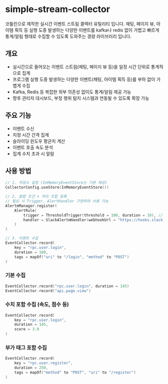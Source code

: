 # simple-stream-collector
코틀린으로 제작한 실시간 이벤트 스트림 콜렉터 유틸리티 입니다.
채팅, 페이지 뷰, 아이템 획득 등 실행 도중 발생하는 다양한 이벤트를 kafka나 redis 없이 가볍고 빠르게 통계/알림 형태로 수집할 수 있도록 도와주는 경량 라이브러리 입니다.

## 개요
- 실시간으로 들어오는 이벤트 스트림(채팅, 페이지 뷰 등)을 일정 시간 단위로 통계적으로 집계
- 프로그램 실행 도중 발생하는 다양한 이벤트(채팅, 아이템 획득 등)를 부하 없이 가볍게 수집
- Kafka, Redis 등 복잡한 외부 의존성 없이도 통계/알림 제공 가능
- 향후 관리자 대시보드, 부정 행위 탐지 시스템과 연동될 수 있도록 확장 가능

## 주요 기능
- 이벤트 수신
- 지정 시간 간격 집계
- 슬라이딩 윈도우 평균치 계산
- 이벤트 호출 속도 분석
- 집계 수치 초과 시 알람

## 사용 방법
```kotlin
// 1. 저장소 설정 (InMemoryEventStore는 기본 제공)
CollectorConfig.useStore(InMemoryEventStore())

// 2. 알람 조건 + 처리 조합 등록
// 필요 시 Trigger, AlertHandler 구현하여 사용 가능
AlertmManager.register(
    AlertRule(
        trigger = ThresholdTrigger(threshold = 100, duration = 10), // 10초간 100회 이상
        handler = SlackAlertmHandler(webhookUrl = "https://hooks.slack.com/...")
    )
)

// 3. 이벤트 수집
EventCollector.record(
    key = "rpc.user.login",
    duration = 180,
    tags = mapOf("uri" to "/login", "method" to "POST")
)
```

### 기본 수집
```kotlin
EventCollector.record("rpc.user.login", duration = 145)
EventCollector.record("api.page.view")
```

### 수치 포함 수집 (속도, 점수 등)
```kotlin
EventCollector.record(
    key = "rpc.user.login",
    duration = 145,
    score = 3.0
)
```

### 부가 태그 포함 수집
```kotlin
EventCollector.record(
    key = "rpc.user.register",
    duration = 250,
    tags = mapOf("method" to "POST", "uri" to "/register")
)
```




